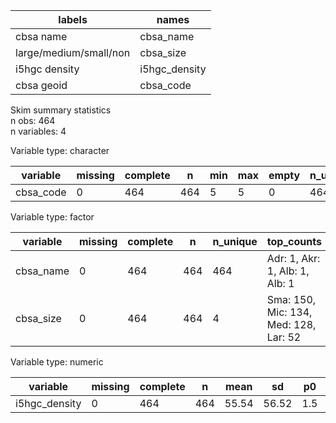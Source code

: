 

|         labels         |     names     |
|------------------------|---------------|
|       cbsa name        |   cbsa_name   |
| large/medium/small/non |   cbsa_size   |
|     i5hgc density      | i5hgc_density |
|       cbsa geoid       |   cbsa_code   |


Skim summary statistics  
 n obs: 464    
 n variables: 4    

Variable type: character

| variable  | missing | complete |  n  | min | max | empty | n_unique |
|-----------|---------|----------|-----|-----|-----|-------|----------|
| cbsa_code |    0    |   464    | 464 |  5  |  5  |   0   |   464    |

Variable type: factor

| variable  | missing | complete |  n  | n_unique |              top_counts               | ordered |
|-----------|---------|----------|-----|----------|---------------------------------------|---------|
| cbsa_name |    0    |   464    | 464 |   464    |    Adr: 1, Akr: 1, Alb: 1, Alb: 1     |  FALSE  |
| cbsa_size |    0    |   464    | 464 |    4     | Sma: 150, Mic: 134, Med: 128, Lar: 52 |  FALSE  |

Variable type: numeric

|   variable    | missing | complete |  n  | mean  |  sd   | p0  | p25  |  p50  |  p75  | p100  |
|---------------|---------|----------|-----|-------|-------|-----|------|-------|-------|-------|
| i5hgc_density |    0    |   464    | 464 | 55.54 | 56.52 | 1.5 | 19.6 | 38.15 | 71.55 | 417.1 |
